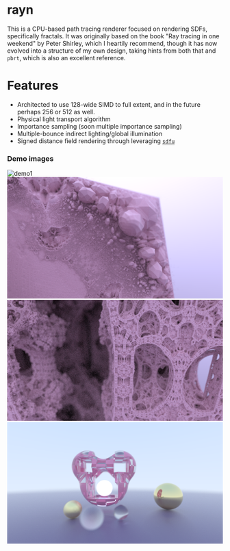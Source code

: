 # rayn

This is a CPU-based path tracing renderer focused on rendering SDFs, specifically fractals. It was originally based on the book "Ray tracing in one weekend" by Peter Shirley, which I heartily recommend, though it has now evolved into a structure of my own design, taking hints from both that and `pbrt`, which is also an excellent reference.


# Features

* Architected to use 128-wide SIMD to full extent, and in the future perhaps 256 or 512 as well.
* Physical light transport algorithm
* Importance sampling (soon multiple importance sampling)
* Multiple-bounce indirect lighting/global illumination
* Signed distance field rendering through leveraging [`sdfu`](https://github.com/termhn/sdfu/)

### Demo images

![demo1](/render1.png?raw=true)
![demo2](/render2.png?raw=true)
![demo3](/render3.png?raw=true)
![demo4](/render4.png?raw=true)